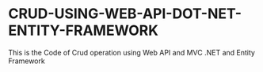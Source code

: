 # CRUD-USING-WEB-API-DOT-NET-ENTITY-FRAMEWORK
This is the Code of Crud operation using Web API and MVC .NET and Entity Framework
